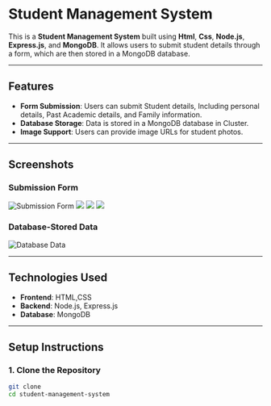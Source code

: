 # Student Management System

This is a **Student Management System** built using **Html**, **Css**, **Node.js**, **Express.js**, and **MongoDB**. It allows users to submit student details through a form, which are then stored in a MongoDB database.

---

## Features

- **Form Submission**: Users can submit Student details, Including personal details, Past Academic details, and Family information.
- **Database Storage**: Data is stored in a MongoDB database in Cluster.
- **Image Support**: Users can provide image URLs for student photos.

---

## Screenshots

### Submission Form
![Submission Form](https://github.com/Akhileswar6/Student-Project/blob/bc53a96a8c93f9b1a009d0cafb82c90460ec36cd/images/Screenshot%202025-02-23%20120047.png)
![](https://github.com/Akhileswar6/Student-Project/blob/53418b286d317c01897c45a81413bb3d2e95e5fd/images/Screenshot%202025-02-23%20120203.png)
![](https://github.com/Akhileswar6/Student-Project/blob/5865e320af3375f070ff4e1713b9b1742a297db5/images/Screenshot%202025-02-23%20120236.png)
![](https://github.com/Akhileswar6/Student-Project/blob/be3e7cedd150f1dd20d8797e3af052b0024c2487/images/Screenshot%202025-02-23%20120352.png)

### Database-Stored Data
![Database Data]()

---

## Technologies Used

- **Frontend**: HTML,CSS
- **Backend**: Node.js, Express.js
- **Database**: MongoDB

---

## Setup Instructions

### 1. Clone the Repository

```bash
git clone 
cd student-management-system

